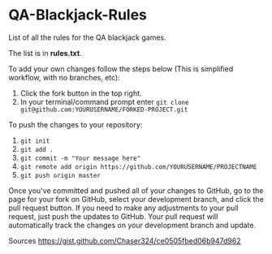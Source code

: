 # QA-Blackjack-Rules
List of all the rules for the QA blackjack games.

The list is in **rules.txt**.

To add your own changes follow the steps below (This is simplified workflow, with no branches, etc):

1. Click the fork button in the top right.
2. In your terminal/command prompt enter ```git clone git@github.com:YOURUSERNAME/FORKED-PROJECT.git```

To push the changes to your repository:

1. ```git init```
2. ```git add .```
3. ```git commit -m "Your message here"```
4. ```git remote add origin https://github.com/YOURUSERNAME/PROJECTNAME```
5. ```git push origin master```

Once you've committed and pushed all of your changes to GitHub, go to the page for your fork on GitHub, select your development branch, and click the pull request button. If you need to make any adjustments to your pull request, just push the updates to GitHub. Your pull request will automatically track the changes on your development branch and update.

Sources https://gist.github.com/Chaser324/ce0505fbed06b947d962
